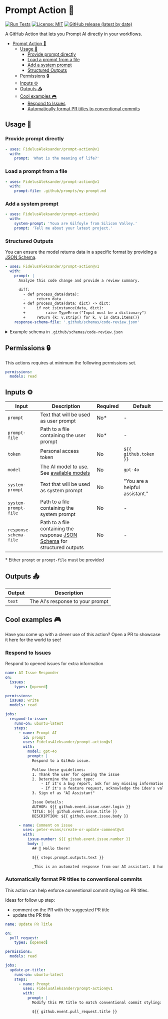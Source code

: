 # Prompt Action :robot:

[![Run Tests](https://github.com/FidelusAleksander/prompt-action/actions/workflows/test-action.yml/badge.svg)](https://github.com/FidelusAleksander/prompt-action/actions/workflows/test-action.yml)
[![License: MIT](https://img.shields.io/badge/License-MIT-yellow.svg)](https://opensource.org/licenses/MIT)
[![GitHub release (latest by date)](https://img.shields.io/github/v/release/FidelusAleksander/prompt-action)](https://github.com/FidelusAleksander/prompt-action/releases)

A GitHub Action that lets you Prompt AI directly in your workflows.

- [Prompt Action :robot:](#prompt-action-robot)
  - [Usage 🚀](#usage-)
    - [Provide prompt directly](#provide-prompt-directly)
    - [Load a prompt from a file](#load-a-prompt-from-a-file)
    - [Add a system prompt](#add-a-system-prompt)
    - [Structured Outputs](#structured-outputs)
  - [Permissions 🔒](#permissions-)
  - [Inputs ⚙️](#inputs-️)
  - [Outputs 📤](#outputs-)
  - [Cool examples 🎮](#cool-examples-)
    - [Respond to Issues](#respond-to-issues)
    - [Automatically format PR titles to conventional commits](#automatically-format-pr-titles-to-conventional-commits)

## Usage 🚀

### Provide prompt directly

```yaml
- uses: FidelusAleksander/prompt-action@v1
  with:
    prompt: 'What is the meaning of life?'
```

### Load a prompt from a file

```yaml
- uses: FidelusAleksander/prompt-action@v1
  with:
    prompt-file: .github/prompts/my-prompt.md
```

### Add a system prompt

```yaml
- uses: FidelusAleksander/prompt-action@v1
  with:
    system-prompt: 'Youa are Gilfoyle from Silicon Valley.'
    prompt: 'Tell me about your latest project.'
```

### Structured Outputs

You can ensure the model returns data in a specific format by providing a [JSON Schema](https://json-schema.org/implementers/interfaces).

```yaml
- uses: FidelusAleksander/prompt-action@v1
  with:
    prompt: |
      Analyze this code change and provide a review summary.

      diff:
        - def process_data(data):
        -     return data
        + def process_data(data: dict) -> dict:
        +     if not isinstance(data, dict):
        +         raise TypeError("Input must be a dictionary")
        +     return {k: v.strip() for k, v in data.items()}
    response-schema-file: '.github/schemas/code-review.json'
```

<details><summary>Example schema in <code>.github/schemas/code-review.json</code></summary>

  ```json
  {
    "type": "object",
    "required": ["rating", "summary", "suggestions"],
    "additionalProperties": false,
    "properties": {
      "rating": {
        "type": "integer",
        "minimum": 1,
        "maximum": 5,
        "description": "Code quality rating from 1-5"
      },
      "summary": {
        "type": "string",
        "description": "Brief review summary"
      },
      "suggestions": {
        "type": "array",
        "items": {
          "type": "string"
        },
        "description": "List of improvement suggestions"
      }
    }
  }
  ```

</details>

## Permissions 🔒

This actions requires at minimum the following permissions set.

```yaml
permissions:
  models: read
```

## Inputs ⚙️

| Input | Description | Required | Default |
|-------|-------------|----------|---------|
| `prompt` | Text that will be used as user prompt | No* | - |
| `prompt-file` | Path to a file containing the user prompt | No* | - |
| `token` | Personal access token | No | `${{ github.token }}` |
| `model` | The AI model to use. See [available models](https://github.com/marketplace?type=models) | No | `gpt-4o` |
| `system-prompt` | Text that will be used as system prompt | No | "You are a helpful assistant." |
| `system-prompt-file` | Path to a file containing the system prompt | No | - |
| `response-schema-file` | Path to a file containing the response [JSON Schema](https://json-schema.org/implementers/interfaces) for structured outputs | No | - |

\* Either `prompt` or `prompt-file` must be provided

## Outputs 📤

| Output | Description                      |
| ------ | -------------------------------- |
| `text` | The AI's response to your prompt |

## Cool examples 🎮

Have you come up with a clever use of this action? Open a PR to showcase it here
for the world to see!

### Respond to Issues

Respond to opened issues for extra information

```yaml
name: AI Issue Responder
on:
  issues:
    types: [opened]

permissions:
  issues: write
  models: read

jobs:
  respond-to-issue:
    runs-on: ubuntu-latest
    steps:
      - name: Prompt AI
        id: prompt
        uses: FidelusAleksander/prompt-action@v1
        with:
          model: gpt-4o
          prompt: |
            Respond to a GitHub issue.

            Follow these guidelines:
            1. Thank the user for opening the issue
            2. Determine the issue type:
                - If it's a bug report, ask for any missing information (steps to reproduce, expected vs actual behavior, environment details)
                - If it's a feature request, acknowledge the idea's value and ask for use cases if none were provided
            3. Sign of as "AI Assistant"

            Issue Details:
            AUTHOR: ${{ github.event.issue.user.login }}
            TITLE: ${{ github.event.issue.title }}
            DESCRIPTION: ${{ github.event.issue.body }}

      - name: Comment on issue
        uses: peter-evans/create-or-update-comment@v3
        with:
          issue-number: ${{ github.event.issue.number }}
          body: |
            ## 👋 Hello there!

            ${{ steps.prompt.outputs.text }}

            _This is an automated response from our AI assistant. A human maintainer will review your issue soon._
```

### Automatically format PR titles to conventional commits

This action can help enforce conventional commit styling on PR titles.

Ideas for follow up step:

- comment on the PR with the suggested PR title
- update the PR title

```yaml
name: Update PR Title

on:
  pull_request:
    types: [opened]

permissions:
  models: read

jobs:
  update-pr-title:
    runs-on: ubuntu-latest
    steps:
      - name: Prompt
        uses: FidelusAleksander/prompt-action@v1
        with:
          prompt: |
            Modify this PR title to match conventional commit styling:

            ${{ github.event.pull_request.title }}
```
